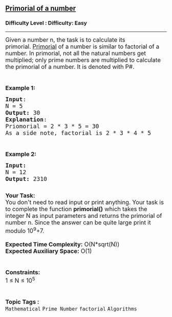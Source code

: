 <h2><a href="https://www.geeksforgeeks.org/problems/primorial-of-a-number3830/1?page=6&status=unsolved&sortBy=accuracy">Primorial of a number</a></h2><h3>Difficulty Level : Difficulty: Easy</h3><hr><div class="problems_problem_content__Xm_eO"><p><span style="font-size:18px">Given a number n, the task is to calculate its primorial.&nbsp;<a href="https://en.wikipedia.org/wiki/Primorial">Primorial</a>&nbsp;of a number is similar to factorial of a number. In primorial, not all the natural numbers get multiplied; only prime numbers are multiplied to calculate the primorial of a number. It is denoted with P#.</span></p>

<p>&nbsp;</p>

<p><span style="font-size:18px"><strong>Example 1:</strong></span></p>

<pre><span style="font-size:18px"><strong>Input</strong>:
N = 5
<strong>Output:</strong>&nbsp;30
<strong>Explanation</strong>:
Priomorial = 2 * 3 * 5 = 30
As a side note, factorial is 2 * 3 * 4 * 5</span></pre>

<p>&nbsp;</p>

<p><span style="font-size:18px"><strong>Example 2:</strong></span></p>

<pre><span style="font-size:18px"><strong>Input:</strong>
N = 12
<strong>Output: </strong>2310
</span></pre>

<p><br>
<span style="font-size:18px"><strong>Your Task:&nbsp;&nbsp;</strong><br>
You don't need to read input or print anything. Your task is to complete the function&nbsp;<strong>primorial()</strong>&nbsp;which takes the integer N as input parameters and returns the primorial of number n. Since the answer can be quite large print it modulo 10<sup>9</sup>+7.<br>
<br>
<strong>Expected Time Complexity:</strong> O(N*sqrt(N))<br>
<strong>Expected Auxiliary Space:</strong> O(1)</span></p>

<p>&nbsp;</p>

<p><span style="font-size:18px"><strong>Constraints:</strong><br>
1&nbsp;≤ N ≤ 10<sup>5</sup></span></p>
</div><br><p><span style=font-size:18px><strong>Topic Tags : </strong><br><code>Mathematical</code>&nbsp;<code>Prime Number</code>&nbsp;<code>factorial</code>&nbsp;<code>Algorithms</code>&nbsp;